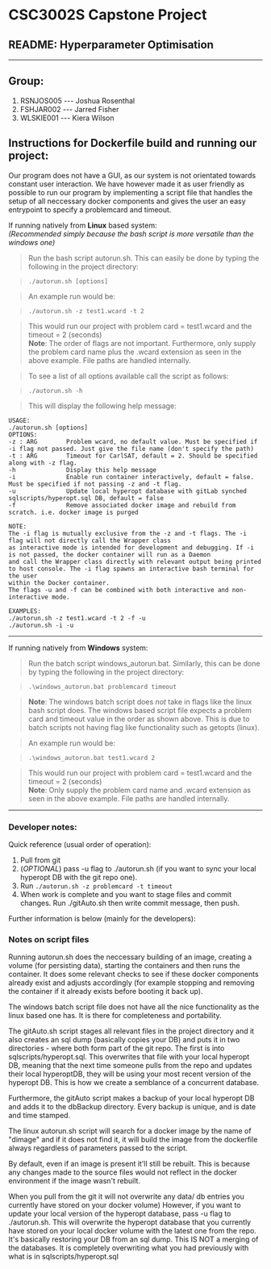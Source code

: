 
# CSC3002S Capstone Project
## README: Hyperparameter Optimisation

___
## Group:

1. RSNJOS005 --- Joshua Rosenthal
2. FSHJAR002 --- Jarred Fisher
3. WLSKIE001 --- Kiera Wilson

## Instructions for Dockerfile build and running our project:

Our program does not have a GUI, as our system is not orientated towards constant user interaction.
We have however made it as user friendly as possible to run our program by implementing a script file
that handles the setup of all neccessary docker components and gives the user an easy entrypoint to specify
a problemcard and timeout.  

If running natively from **Linux** based system:  
*(Recommended simply because the bash script is more versatile than the windows one)*


>Run the bash script autorun.sh. This can easily be done by typing the following in the project
directory:

>`./autorun.sh [options]`

>An example run would be:

>`./autorun.sh -z test1.wcard -t 2`

>This would run our project with problem card = test1.wcard and the timeout = 2 (seconds)  
>**Note**: The order of flags are not important. Furthermore, only supply the problem card name plus the .wcard extension as seen in the above example. File paths are handled internally.

>To see a list of all options available call the script as follows:

>`./autorun.sh -h`

>This will display the following help message:

	USAGE:
	./autorun.sh [options]
	OPTIONS:  
	-z : ARG		Problem wcard, no default value. Must be specified if -i flag not passed. Just give the file name (don't specify the path)
	-t : ARG		Timeout for CarlSAT, default = 2. Should be specified along with -z flag.
	-h              Display this help message
	-i              Enable run container interactively, default = false. Must be specified if not passing -z and -t flag.
	-u              Update local hyperopt database with gitLab synched sqlscripts/hyperopt.sql DB, default = false
	-f              Remove associated docker image and rebuild from scratch. i.e. docker image is purged

	NOTE:
	The -i flag is mutually exclusive from the -z and -t flags. The -i flag will not directly call the Wrapper class
	as interactive mode is intended for development and debugging. If -i is not passed, the docker container will run as a Daemon
	and call the Wrapper class directly with relevant output being printed to host console. The -i flag spawns an interactive bash terminal for the user
	within the Docker container.
	The flags -u and -f can be combined with both interactive and non-interactive mode.

	EXAMPLES:
	./autorun.sh -z test1.wcard -t 2 -f -u
	./autorun.sh -i -u

---

If running natively from **Windows** system:

>Run the batch script windows_autorun.bat. Similarly, this can be done by typing the following in the project
directory:

>`.\windows_autorun.bat problemcard timeout`

>**Note**: The windows batch script does *not* take in flags like the linux bash script does.
The windows based script file expects a problem card and timeout value in the order as shown above.
This is due to batch scripts not having flag like functionality such as getopts (linux).

>An example run would be:

>`.\windows_autorun.bat test1.wcard 2`

>This would run our project with problem card = test1.wcard and the timeout = 2 (seconds)  
>**Note**: Only supply the problem card name and .wcard extension as seen in the above example. File paths are handled internally.


---

### Developer notes:

Quick reference (usual order of operation):

1. Pull from git
2. (*OPTIONAL*) pass -u flag to ./autorun.sh (if you want to sync your local hyperopt DB with the git repo one).
3. Run `./autorun.sh -z problemcard -t timeout`
4. When work is complete and you want to stage files and commit
	changes. Run ./gitAuto.sh then write commit message, then push.

Further information is below (mainly for the developers):

### Notes on script files

Running autorun.sh does the neccessary building of an image, creating
a volume (for persisting data), starting the containers and then
runs the container. It does some relevant checks to
see if these docker components already exist and adjusts accordingly
(for example stopping and removing the container if it already
exists before booting it back up).
	
The windows batch script file does not have all the nice functionality as
the linux based one has. It is there for completeness and portability.

The gitAuto.sh script stages all relevant files in the project directory
and it also creates an sql dump (basically copies your DB) and puts
it in two directories - where both form part of the git repo. 
The first is into sqlscripts/hyperopt.sql. This overwrites that file
with your local hyperopt DB, meaning that the next time someone pulls from the repo
and updates their local hyperoptDB, they will be using your most recent version
of the hyperopt DB. This is how we create a semblance of a concurrent database.

Furthermore, the gitAuto script makes a backup of your local hyperopt DB and
adds it to the dbBackup directory. Every backup is unique, and is
date and time stamped.
	
The linux autorun.sh script will search for a docker image by the name of "dimage"
and if it does not find it, it will build the image from the
dockerfile always regardless of parameters passed to the script.

By default, even if an image is present it'll still be
rebuilt. This is because any changes made to the source files would
not reflect in the docker environment if the image wasn't rebuilt.

When you pull from the git it will not overwrite any data/ db entries you
currently have stored on your docker volume)
However, if you want to update your local version of the hyperopt database,
pass -u flag to ./autorun.sh. This will overwrite the hyperopt database
that you currently have stored on your local docker volume with the latest one from the repo.
It's basically restoring your DB from an sql dump. This IS NOT a merging of the databases.
It is completely overwriting what you had previously with what is in sqlscripts/hyperopt.sql
